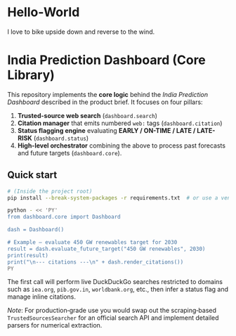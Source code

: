 # Hello-World

I love to bike upside down and reverse to the wind.

# India Prediction Dashboard (Core Library)

This repository implements the **core logic** behind the _India Prediction Dashboard_ described in the product brief.  It focuses on four pillars:

1. **Trusted-source web search** (`dashboard.search`)
2. **Citation manager** that emits numbered `web:` tags (`dashboard.citation`)
3. **Status flagging engine** evaluating **EARLY / ON-TIME / LATE / LATE-RISK** (`dashboard.status`)
4. **High-level orchestrator** combining the above to process past forecasts and future targets (`dashboard.core`).

## Quick start

```bash
# (Inside the project root)
pip install --break-system-packages -r requirements.txt  # or use a venv

python - << 'PY'
from dashboard.core import Dashboard

dash = Dashboard()

# Example – evaluate 450 GW renewables target for 2030
result = dash.evaluate_future_target("450 GW renewables", 2030)
print(result)
print("\n--- citations ---\n" + dash.render_citations())
PY
```

The first call will perform live DuckDuckGo searches restricted to domains such as `iea.org`, `pib.gov.in`, `worldbank.org`, etc., then infer a status flag and manage inline citations.

_Note_: For production‐grade use you would swap out the scraping‐based `TrustedSourcesSearcher` for an official search API and implement detailed parsers for numerical extraction.
